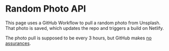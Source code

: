 # Random Photo API

This page uses a GitHub Workflow to pull a random photo from Unsplash. That photo is saved, which updates the repo and triggers a build on Netlify.

The photo pull is supposed to be every 3 hours, but GitHub makes [no assurances](https://github.community/t/no-assurance-on-scheduled-jobs/133753).
